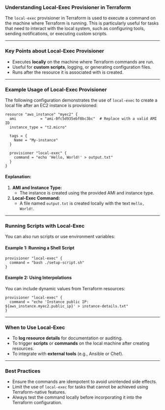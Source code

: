 ### **Understanding Local-Exec Provisioner in Terraform**

The `local-exec` provisioner in Terraform is used to execute a command on the machine where Terraform is running. This is particularly useful for tasks that need to interact with the local system, such as configuring tools, sending notifications, or executing custom scripts.

---

### **Key Points about Local-Exec Provisioner**
- Executes **locally** on the machine where Terraform commands are run.
- Useful for **custom scripts**, logging, or generating configuration files.
- Runs after the resource it is associated with is created.

---

### **Example Usage of Local-Exec Provisioner**
The following configuration demonstrates the use of `local-exec` to create a local file after an EC2 instance is provisioned:

```hcl
resource "aws_instance" "myec2" {
  ami           = "ami-0fc5d935ebf8bc3bc"  # Replace with a valid AMI ID
  instance_type = "t2.micro"

  tags = {
    Name = "My-instance"
  }

  provisioner "local-exec" {
    command = "echo 'Hello, World!' > output.txt"
  }
}
```

#### **Explanation:**
1. **AMI and Instance Type:**
   - The instance is created using the provided AMI and instance type.
2. **Local-Exec Command:**
   - A file named `output.txt` is created locally with the text `Hello, World!`.

---

### **Running Scripts with Local-Exec**

You can also run scripts or use environment variables:

#### **Example 1: Running a Shell Script**
```hcl
provisioner "local-exec" {
  command = "bash ./setup-script.sh"
}
```

#### **Example 2: Using Interpolations**
You can include dynamic values from Terraform resources:
```hcl
provisioner "local-exec" {
  command = "echo 'Instance public IP: ${aws_instance.myec2.public_ip}' > instance-details.txt"
}
```

---

### **When to Use Local-Exec**
- To **log resource details** for documentation or auditing.
- To trigger **scripts** or **commands** on the local machine after creating resources.
- To integrate with **external tools** (e.g., Ansible or Chef).

---

### **Best Practices**
- Ensure the commands are idempotent to avoid unintended side effects.
- Limit the use of `local-exec` for tasks that cannot be achieved using Terraform-native features.
- Always test the command locally before incorporating it into the Terraform configuration.
